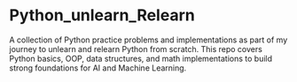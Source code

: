 # Python_unlearn_Relearn
A collection of Python practice problems and implementations as part of my journey to unlearn and relearn Python from scratch. This repo covers Python basics, OOP, data structures, and math implementations to build strong foundations for AI and Machine Learning.
